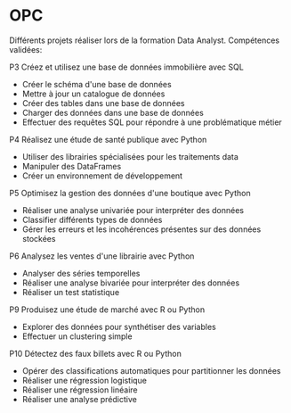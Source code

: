 # OPC
Différents projets réaliser lors de la formation Data Analyst.
Compétences validées:

P3 Créez et utilisez une base de données immobilière avec SQL
- Créer le schéma d'une base de données
- Mettre à jour un catalogue de données
- Créer des tables dans une base de données
- Charger des données dans une base de données
- Effectuer des requêtes SQL pour répondre à une problématique métier

P4 Réalisez une étude de santé publique avec Python
- Utiliser des librairies spécialisées pour les traitements data
- Manipuler des DataFrames
- Créer un environnement de développement

P5 Optimisez la gestion des données d'une boutique avec Python
- Réaliser une analyse univariée pour interpréter des données
- Classifier différents types de données
- Gérer les erreurs et les incohérences présentes sur des données stockées

P6 Analysez les ventes d'une librairie avec Python
- Analyser des séries temporelles
- Réaliser une analyse bivariée pour interpréter des données
- Réaliser un test statistique

P9 Produisez une étude de marché avec R ou Python
- Explorer des données pour synthétiser des variables
- Effectuer un clustering simple

P10 Détectez des faux billets avec R ou Python
- Opérer des classifications automatiques pour partitionner les données
- Réaliser une régression logistique
- Réaliser une régression linéaire
- Réaliser une analyse prédictive
